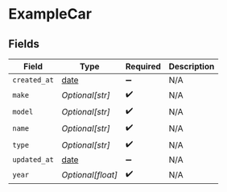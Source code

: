 # ExampleCar


## Fields

| Field                                                                | Type                                                                 | Required                                                             | Description                                                          |
| -------------------------------------------------------------------- | -------------------------------------------------------------------- | -------------------------------------------------------------------- | -------------------------------------------------------------------- |
| `created_at`                                                         | [date](https://docs.python.org/3/library/datetime.html#date-objects) | :heavy_minus_sign:                                                   | N/A                                                                  |
| `make`                                                               | *Optional[str]*                                                      | :heavy_check_mark:                                                   | N/A                                                                  |
| `model`                                                              | *Optional[str]*                                                      | :heavy_check_mark:                                                   | N/A                                                                  |
| `name`                                                               | *Optional[str]*                                                      | :heavy_check_mark:                                                   | N/A                                                                  |
| `type`                                                               | *Optional[str]*                                                      | :heavy_check_mark:                                                   | N/A                                                                  |
| `updated_at`                                                         | [date](https://docs.python.org/3/library/datetime.html#date-objects) | :heavy_minus_sign:                                                   | N/A                                                                  |
| `year`                                                               | *Optional[float]*                                                    | :heavy_check_mark:                                                   | N/A                                                                  |